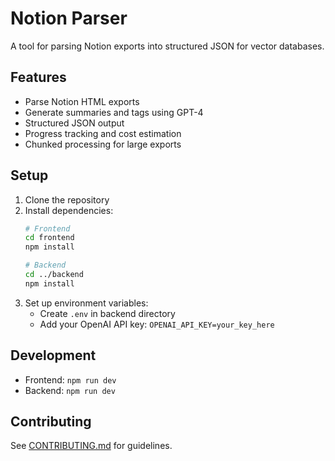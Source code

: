 # Notion Parser

A tool for parsing Notion exports into structured JSON for vector databases.

## Features
- Parse Notion HTML exports
- Generate summaries and tags using GPT-4
- Structured JSON output
- Progress tracking and cost estimation
- Chunked processing for large exports

## Setup
1. Clone the repository
2. Install dependencies:
   ```bash
   # Frontend
   cd frontend
   npm install

   # Backend
   cd ../backend
   npm install
   ```
3. Set up environment variables:
   - Create `.env` in backend directory
   - Add your OpenAI API key: `OPENAI_API_KEY=your_key_here`

## Development
- Frontend: `npm run dev`
- Backend: `npm run dev`

## Contributing
See [CONTRIBUTING.md](docs/CONTRIBUTING.md) for guidelines. 